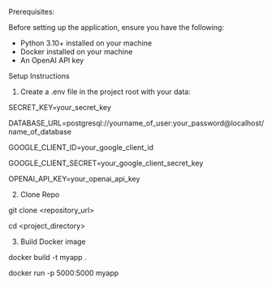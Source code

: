 Prerequisites:

Before setting up the application, ensure you have the following:

- Python 3.10+ installed on your machine
- Docker installed on your machine
- An OpenAI API key

Setup Instructions

1. Create a .env file in the project root with your data:
   
<p>SECRET_KEY=your_secret_key</p>
<p>DATABASE_URL=postgresql://yourname_of_user:your_password@localhost/name_of_database</p>
<p>GOOGLE_CLIENT_ID=your_google_client_id</p>
<p>GOOGLE_CLIENT_SECRET=your_google_client_secret_key</p>

OPENAI_API_KEY=your_openai_api_key

2. Clone Repo
   
git clone <repository_url>

cd <project_directory>

3. Build Docker image
   
docker build -t myapp .

docker run -p 5000:5000 myapp

